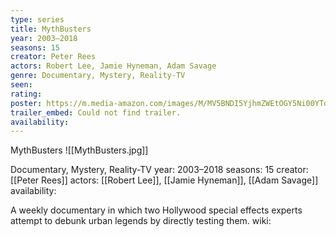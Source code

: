```yaml
---
type: series
title: MythBusters
year: 2003–2018
seasons: 15
creator: Peter Rees
actors: Robert Lee, Jamie Hyneman, Adam Savage
genre: Documentary, Mystery, Reality-TV
seen:
rating: 
poster: https://m.media-amazon.com/images/M/MV5BNDI5YjhmZWEtOGY5Ni00YTdmLTk5YTctMGU5ZTA4MGIyMTcyXkEyXkFqcGdeQXVyNTg3NDkzMzM@._V1_SX300.jpg
trailer_embed: Could not find trailer.
availability:
---
```

MythBusters
![[MythBusters.jpg]]

Documentary, Mystery, Reality-TV
year: 2003–2018
seasons: 15
creator: [[Peter Rees]]
actors: [[Robert Lee]], [[Jamie Hyneman]], [[Adam Savage]]
availability:

A weekly documentary in which two Hollywood special effects experts attempt to debunk urban legends by directly testing them.
wiki: 


